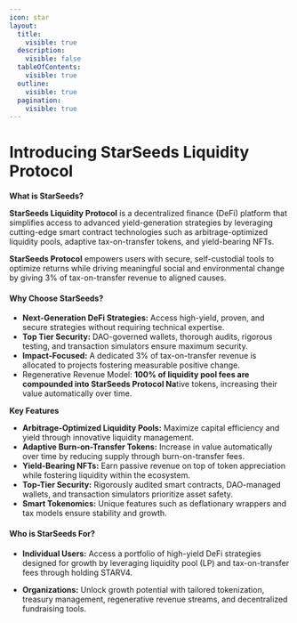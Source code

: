 ```yaml
---
icon: star
layout:
  title:
    visible: true
  description:
    visible: false
  tableOfContents:
    visible: true
  outline:
    visible: true
  pagination:
    visible: true
---
```


# Introducing StarSeeds Liquidity Protocol

**What is StarSeeds?**

**StarSeeds Liquidity Protocol** is a decentralized finance (DeFi) platform that simplifies access to advanced yield-generation strategies by leveraging cutting-edge smart contract technologies such as arbitrage-optimized liquidity pools, adaptive tax-on-transfer tokens, and yield-bearing NFTs.

**StarSeeds Protocol** empowers users with secure, self-custodial tools to optimize returns while driving meaningful social and environmental change by giving 3% of tax-on-transfer revenue to aligned causes.

#### Why Choose StarSeeds?

* **Next-Generation DeFi Strategies:** Access high-yield, proven, and secure strategies without requiring technical expertise.
* **Top Tier Security:** DAO-governed wallets, thorough audits, rigorous testing, and transaction simulators ensure maximum security.
* **Impact-Focused:** A dedicated 3% of tax-on-transfer revenue is allocated to projects fostering measurable positive change.
*   Regenerative Revenue Model: **100% of liquidity pool fees are compounded into StarSeeds Protocol Na**tive tokens, increasing their value automatically over time.



**Key Features**

* **Arbitrage-Optimized Liquidity Pools:** Maximize capital efficiency and yield through innovative liquidity management.
* **Adaptive Burn-on-Transfer Tokens:** Increase in value automatically over time by reducing supply through burn-on-transfer fees.
* **Yield-Bearing NFTs:** Earn passive revenue on top of token appreciation while fostering liquidity within the ecosystem.
* **Top-Tier Security:** Rigorously audited smart contracts, DAO-managed wallets, and transaction simulators prioritize asset safety.
* **Smart Tokenomics:** Unique features such as deflationary wrappers and tax models ensure stability and growth.

#### Who is StarSeeds For?

*   **Individual Users:** Access a portfolio of high-yield DeFi strategies designed for growth by leveraging liquidity pool (LP) and tax-on-transfer fees through holding STARV4.


* **Organizations:** Unlock growth potential with tailored tokenization, treasury management, regenerative revenue streams, and decentralized fundraising tools.









